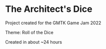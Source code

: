 
# The Architect's Dice

Project created for the GMTK Game Jam 2022

Theme: Roll of the Dice

Created in about ~24 hours
